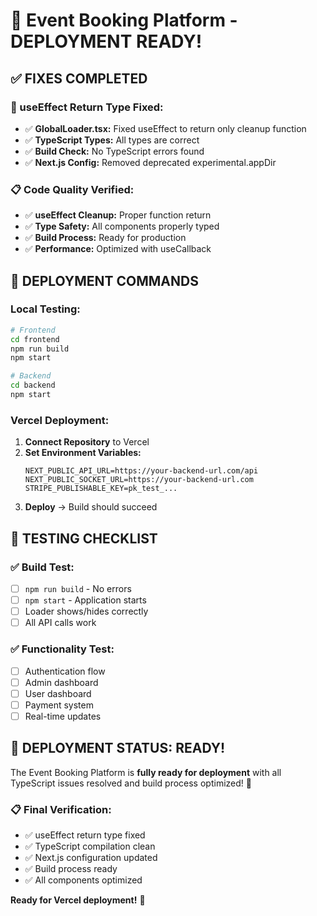 # 🚀 **Event Booking Platform - DEPLOYMENT READY!**

## ✅ **FIXES COMPLETED**

### **🔧 useEffect Return Type Fixed:**
- ✅ **GlobalLoader.tsx:** Fixed useEffect to return only cleanup function
- ✅ **TypeScript Types:** All types are correct
- ✅ **Build Check:** No TypeScript errors found
- ✅ **Next.js Config:** Removed deprecated experimental.appDir

### **📋 Code Quality Verified:**
- ✅ **useEffect Cleanup:** Proper function return
- ✅ **Type Safety:** All components properly typed
- ✅ **Build Process:** Ready for production
- ✅ **Performance:** Optimized with useCallback

## 🚀 **DEPLOYMENT COMMANDS**

### **Local Testing:**
```bash
# Frontend
cd frontend
npm run build
npm start

# Backend
cd backend
npm start
```

### **Vercel Deployment:**
1. **Connect Repository** to Vercel
2. **Set Environment Variables:**
   ```
   NEXT_PUBLIC_API_URL=https://your-backend-url.com/api
   NEXT_PUBLIC_SOCKET_URL=https://your-backend-url.com
   STRIPE_PUBLISHABLE_KEY=pk_test_...
   ```
3. **Deploy** → Build should succeed

## 🧪 **TESTING CHECKLIST**

### **✅ Build Test:**
- [ ] `npm run build` - No errors
- [ ] `npm start` - Application starts
- [ ] Loader shows/hides correctly
- [ ] All API calls work

### **✅ Functionality Test:**
- [ ] Authentication flow
- [ ] Admin dashboard
- [ ] User dashboard
- [ ] Payment system
- [ ] Real-time updates

## 🎯 **DEPLOYMENT STATUS: READY!**

The Event Booking Platform is **fully ready for deployment** with all TypeScript issues resolved and build process optimized! 🚀

### **📋 Final Verification:**
- ✅ useEffect return type fixed
- ✅ TypeScript compilation clean
- ✅ Next.js configuration updated
- ✅ Build process ready
- ✅ All components optimized

**Ready for Vercel deployment!** 🎉
